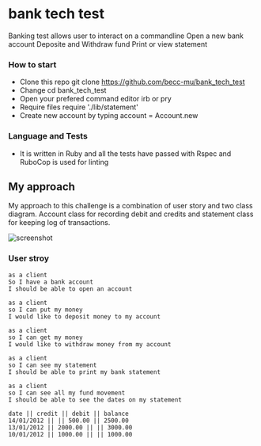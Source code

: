 # bank tech test

Banking test allows user to interact on a commandline
Open a new bank account
Deposite and Withdraw fund
Print or view statement

### How to start

* Clone this repo git clone https://github.com/becc-mu/bank_tech_test
* Change cd bank_tech_test
* Open your prefered command editor irb or pry
* Require files require './lib/statement'
* Create new account by typing account = Account.new

### Language and Tests

* It is written in Ruby and all the tests have passed with Rspec and RuboCop is used for linting

## My approach
My approach to this challenge is a combination of user story and two class diagram. Account class for recording debit and credits and statement class for keeping log of transactions.

![screenshot](https://github.com/becc-mu/bank_tech_test/blob/master/assets/Screen%20shot%20irb.png)

### User stroy

```
as a client
So I have a bank account
I should be able to open an account

as a client
so I can put my money
I would like to deposit money to my account

as a client
so I can get my money
I would like to withdraw money from my account

as a client
so I can see my statement
I should be able to print my bank statement

as a client
so I can see all my fund movement
I should be able to see the dates on my statement

```

```
date || credit || debit || balance
14/01/2012 || || 500.00 || 2500.00
13/01/2012 || 2000.00 || || 3000.00
10/01/2012 || 1000.00 || || 1000.00
```
